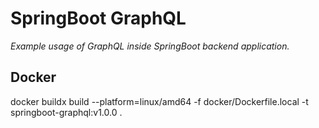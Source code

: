 # SpringBoot GraphQL 

<p><i>Example usage of GraphQL inside SpringBoot backend application.</i> </p>


## Docker

docker buildx build --platform=linux/amd64 -f docker/Dockerfile.local  -t springboot-graphql:v1.0.0 .

